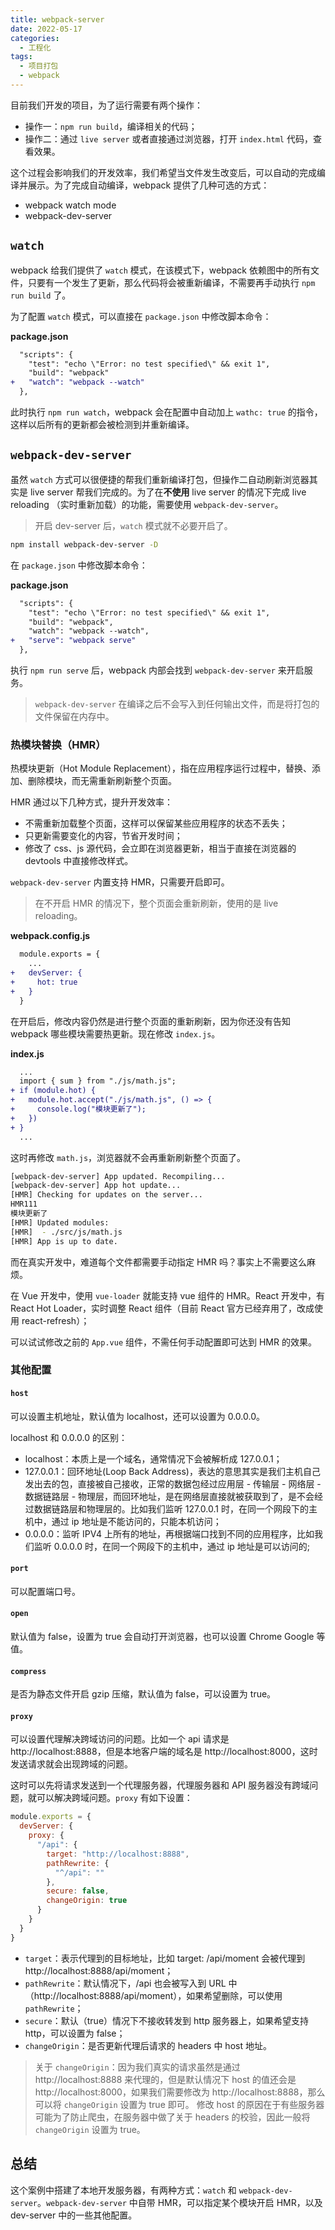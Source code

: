 ```yaml
---
title: webpack-server
date: 2022-05-17
categories:
  - 工程化
tags:
  - 项目打包
  - webpack
---
```


目前我们开发的项目，为了运行需要有两个操作：

* 操作一：`npm run build`，编译相关的代码；
* 操作二：通过 `live server` 或者直接通过浏览器，打开 `index.html` 代码，查看效果。

这个过程会影响我们的开发效率，我们希望当文件发生改变后，可以自动的完成编译并展示。为了完成自动编译，webpack 提供了几种可选的方式：

* webpack watch mode
* webpack-dev-server

## `watch`

webpack 给我们提供了 `watch` 模式，在该模式下，webpack 依赖图中的所有文件，只要有一个发生了更新，那么代码将会被重新编译，不需要再手动执行 `npm run build` 了。

为了配置 `watch` 模式，可以直接在 `package.json` 中修改脚本命令：

**package.json**

```diff
  "scripts": {
    "test": "echo \"Error: no test specified\" && exit 1",
    "build": "webpack"
+   "watch": "webpack --watch"
  },
```

此时执行 `npm run watch`，webpack 会在配置中自动加上 `wathc: true` 的指令，这样以后所有的更新都会被检测到并重新编译。

## `webpack-dev-server`

虽然 `watch` 方式可以很便捷的帮我们重新编译打包，但操作二自动刷新浏览器其实是 live server 帮我们完成的。为了在**不使用** live server 的情况下完成 live reloading （实时重新加载）的功能，需要使用 `webpack-dev-server`。

> 开启 dev-server 后，`watch` 模式就不必要开启了。

```bash
npm install webpack-dev-server -D
```

在 `package.json` 中修改脚本命令：

**package.json**

```diff
  "scripts": {
    "test": "echo \"Error: no test specified\" && exit 1",
    "build": "webpack",
    "watch": "webpack --watch",
+   "serve": "webpack serve"
  },
```

执行 `npm run serve` 后，webpack 内部会找到 `webpack-dev-server` 来开启服务。

> `webpack-dev-server` 在编译之后不会写入到任何输出文件，而是将打包的文件保留在内存中。

### 热模块替换（HMR）

热模块更新（Hot Module Replacement），指在应用程序运行过程中，替换、添加、删除模块，而无需重新刷新整个页面。

HMR 通过以下几种方式，提升开发效率：

* 不需重新加载整个页面，这样可以保留某些应用程序的状态不丢失；
* 只更新需要变化的内容，节省开发时间；
* 修改了 css、js 源代码，会立即在浏览器更新，相当于直接在浏览器的 devtools 中直接修改样式。

`webpack-dev-server` 内置支持 HMR，只需要开启即可。

> 在不开启 HMR 的情况下，整个页面会重新刷新，使用的是 live reloading。

**webpack.config.js**

```diff
  module.exports = {
    ...
+   devServer: {
+     hot: true
+   }
  }
```

在开启后，修改内容仍然是进行整个页面的重新刷新，因为你还没有告知 webpack 哪些模块需要热更新。现在修改 `index.js`。

**index.js**

```diff
  ...
  import { sum } from "./js/math.js";
+ if (module.hot) {
+   module.hot.accept("./js/math.js", () => {
+     console.log("模块更新了");
+   })
+ }
  ...
```

这时再修改 `math.js`，浏览器就不会再重新刷新整个页面了。

```bash
[webpack-dev-server] App updated. Recompiling...
[webpack-dev-server] App hot update...
[HMR] Checking for updates on the server...
HMR111
模块更新了
[HMR] Updated modules:
[HMR]  - ./src/js/math.js
[HMR] App is up to date.
```

而在真实开发中，难道每个文件都需要手动指定 HMR 吗？事实上不需要这么麻烦。

在 Vue 开发中，使用 `vue-loader` 就能支持 vue 组件的 HMR。React 开发中，有 React Hot Loader，实时调整 React 组件（目前 React 官方已经弃用了，改成使用 react-refresh）；

可以试试修改之前的 `App.vue` 组件，不需任何手动配置即可达到 HMR 的效果。

### 其他配置

#### `host` 

可以设置主机地址，默认值为 localhost，还可以设置为 0.0.0.0。

localhost 和 0.0.0.0 的区别：

* localhost：本质上是一个域名，通常情况下会被解析成 127.0.0.1；
* 127.0.0.1：回环地址(Loop Back Address)，表达的意思其实是我们主机自己发出去的包，直接被自己接收，正常的数据包经过应用层 - 传输层 - 网络层 - 数据链路层 - 物理层，而回环地址，是在网络层直接就被获取到了，是不会经过数据链路层和物理层的。比如我们监听 127.0.0.1 时，在同一个网段下的主机中，通过 ip 地址是不能访问的，只能本机访问；
* 0.0.0.0：监听 IPV4 上所有的地址，再根据端口找到不同的应用程序，比如我们监听 0.0.0.0 时，在同一个网段下的主机中，通过 ip 地址是可以访问的;

#### `port` 

可以配置端口号。

#### `open` 

默认值为 false，设置为 true 会自动打开浏览器，也可以设置 Chrome Google 等值。

#### `compress`

是否为静态文件开启 gzip 压缩，默认值为 false，可以设置为 true。

#### `proxy`

可以设置代理解决跨域访问的问题。比如一个 api 请求是 http://localhost:8888，但是本地客户端的域名是 http://localhost:8000，这时发送请求就会出现跨域的问题。

这时可以先将请求发送到一个代理服务器，代理服务器和 API 服务器没有跨域问题，就可以解决跨域问题。`proxy` 有如下设置：

```js
module.exports = {
  devServer: {
    proxy: {
      "/api": {
        target: "http://localhost:8888",
        pathRewrite: {
          "^/api": ""
        },
        secure: false,
        changeOrigin: true
      }
    }
  }
}
```

* `target`：表示代理到的目标地址，比如 target:  /api/moment 会被代理到 http://localhost:8888/api/moment；
* `pathRewrite`：默认情况下，/api 也会被写入到 URL 中（http://localhost:8888/api/moment），如果希望删除，可以使用 `pathRewrite`；
* `secure`：默认（true）情况下不接收转发到 http 服务器上，如果希望支持 http，可以设置为 false；
* `changeOrigin`：是否更新代理后请求的 headers 中 host 地址。
  
> 关于 `changeOrigin`：因为我们真实的请求虽然是通过 http://localhost:8888 来代理的，但是默认情况下 host 的值还会是 http://localhost:8000，如果我们需要修改为 http://localhost:8888，那么可以将 `changeOrigin` 设置为 true 即可。
> 修改 host 的原因在于有些服务器可能为了防止爬虫，在服务器中做了关于 headers 的校验，因此一般将 `changeOrigin` 设置为 true。

## 总结

这个案例中搭建了本地开发服务器，有两种方式：`watch` 和 `webpack-dev-server`。`webpack-dev-server` 中自带 HMR，可以指定某个模块开启 HMR，以及 dev-server 中的一些其他配置。